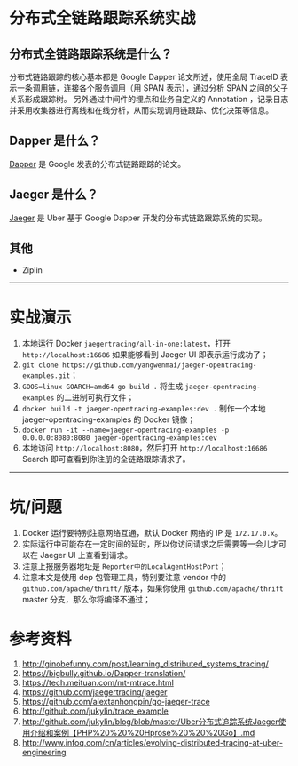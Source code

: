 # 分布式全链路跟踪系统实战

## 分布式全链路跟踪系统是什么？

分布式链路跟踪的核心基本都是 Google Dapper 论文所述，使用全局 TraceID 表示一条调用链，连接各个服务调用（用 SPAN 表示），通过分析 SPAN 之间的父子关系形成跟踪树。
另外通过中间件的埋点和业务自定义的 Annotation ，记录日志并采用收集器进行离线和在线分析，从而实现调用链跟踪、优化决策等信息。

## Dapper 是什么？

[Dapper](https://github.com/bigbully/Dapper-translation) 是 Google 发表的分布式链路跟踪的论文。

## Jaeger 是什么？

[Jaeger](https://github.com/jaegertracing/jaeger) 是 Uber 基于 Google Dapper 开发的分布式链路跟踪系统的实现。

## 其他

- Ziplin

----

# 实战演示

1. 本地运行 Docker `jaegertracing/all-in-one:latest`，打开 `http://localhost:16686` 如果能够看到 Jaeger UI 即表示运行成功了；
2. `git clone https://github.com/yangwenmai/jaeger-opentracing-examples.git`；
3. `GOOS=linux GOARCH=amd64 go build .` 将生成 `jaeger-opentracing-examples` 的二进制可执行文件；
4. `docker build -t jaeger-opentracing-examples:dev .` 制作一个本地 jaeger-opentracing-examples 的 Docker 镜像；
5. `docker run -it --name=jaeger-opentracing-examples -p 0.0.0.0:8080:8080 jaeger-opentracing-examples:dev`
6. 本地访问 `http://localhost:8080`，然后打开 `http://localhost:16686` Search 即可查看到你注册的全链路跟踪请求了。

----

# 坑/问题

1. Docker 运行要特别注意网络互通，默认 Docker 网络的 IP 是 `172.17.0.x`。
2. 实际运行中可能存在一定时间的延时，所以你访问请求之后需要等一会儿才可以在 Jaeger UI 上查看到请求。
3. 注意上报服务器地址是 `Reporter中的LocalAgentHostPort`；
4. 注意本文是使用 dep 包管理工具，特别要注意 vendor 中的 `github.com/apache/thrift/` 版本，如果你使用 `github.com/apache/thrift` master 分支，那么你将编译不通过；

# 参考资料

1. http://ginobefunny.com/post/learning_distributed_systems_tracing/
2. https://bigbully.github.io/Dapper-translation/
3. https://tech.meituan.com/mt-mtrace.html
4. https://github.com/jaegertracing/jaeger
5. https://github.com/alextanhongpin/go-jaeger-trace
6. http://github.com/jukylin/trace_example
7. http://github.com/jukylin/blog/blob/master/Uber分布式追踪系统Jaeger使用介绍和案例【PHP%20%20%20Hprose%20%20%20Go】.md
8. http://www.infoq.com/cn/articles/evolving-distributed-tracing-at-uber-engineering
